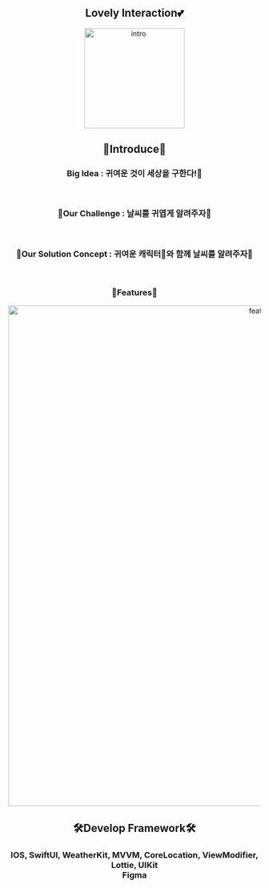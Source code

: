 <div align="center">
    <h2>Lovely Interaction💕</h2>
    <img width="200" alt="intro" src="https://github.com/LovelyInteraction/li/assets/87136217/9a8fce1f-ff53-4e0c-bb93-007276013f20.png">
    <br>
    <h2>📝Introduce📝</h2>
    <h3>Big Idea : 귀여운 것이 세상을 구한다!🥰</h3>
    <br>
    <h3>🏁Our Challenge : 날씨를 귀엽게 알려주자🌈</h3>
    <br>
    <h3>🚂Our Solution Concept : 귀여운 캐릭터🐣와 함께 날씨를 알려주자🥝</h3>
    <br>
    <h3>📱Features📱</h3>
    <img width="1000" alt="features" src="https://github.com/LovelyInteraction/li/assets/87136217/0cac84bf-2a55-4244-8350-65392a7a51e1.png">
    <h2>🛠Develop Framework🛠</h2>
    <h3>IOS, SwiftUI, WeatherKit, MVVM, CoreLocation, ViewModifier, Lottie, UIKit<br>Figma </h3>
    <br>
